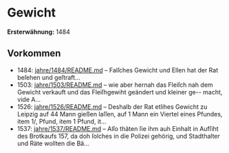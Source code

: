 # Gewicht

**Ersterwähnung:** 1484

## Vorkommen
- 1484: [jahre/1484/README.md](../jahre/1484/README.md) – Falſches Gewicht und Ellen hat der Rat beſehen und
geſtraft...
- 1503: [jahre/1503/README.md](../jahre/1503/README.md) – wie aber hernah das Fleiſch nah dem Gewicht
verkauft und das Fleiſhgewiht geändert und kleiner ge--
macht, vide A...
- 1526: [jahre/1526/README.md](../jahre/1526/README.md) – Deshalb der Rat
etlihes Gewicht zu Leipzig auf 44 Mann gießen laſſen,
auf 1 Mann ein Viertel eines Pfundes, item 1/, Pfund,
item 1 Pfund, it...
- 1537: [jahre/1537/README.md](../jahre/1537/README.md) – Alſo thäten ſie ihm auh
Einhalt in Aufſiht des Brotkaufs 157, da doh ſolches
in die Polizei gehörig, und Stadthalter und Räte
wollten die Bä...
